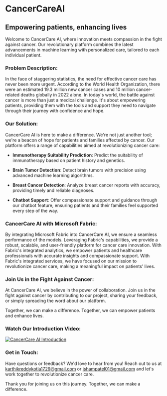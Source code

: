 # CancerCareAI

## Empowering patients, enhancing lives

Welcome to CancerCare AI, where innovation meets compassion in the fight against cancer. Our revolutionary platform combines the latest advancements in machine learning with personalized care, tailored to each individual patient.

### Problem Description:
In the face of staggering statistics, the need for effective cancer care has never been more urgent. According to the World Health Organization, there were an estimated 19.3 million new cancer cases and 10 million cancer-related deaths globally in 2022 alone. In today's world, the battle against cancer is more than just a medical challenge. It's about empowering patients, providing them with the tools and support they need to navigate through their journey with confidence and hope.

### Our Solution:
CancerCare AI is here to make a difference. We're not just another tool; we're a beacon of hope for patients and families affected by cancer. Our platform offers a range of capabilities aimed at revolutionizing cancer care:

- **Immunotherapy Suitability Prediction**: Predict the suitability of immunotherapy based on patient history and genetics.

- **Brain Tumor Detection**: Detect brain tumors with precision using advanced machine learning algorithms.

- **Breast Cancer Detection**: Analyze breast cancer reports with accuracy, providing timely and reliable diagnoses.

- **Chatbot Support**: Offer compassionate support and guidance through our chatbot feature, ensuring patients and their families feel supported every step of the way.

### CancerCare AI with Microsoft Fabric:
By integrating Microsoft Fabric into CancerCare AI, we ensure a seamless performance of the models. Leveraging Fabric's capabilities, we provide a robust, scalable, and user-friendly platform for cancer care innovation. With Fabric's integrated analytics, we empower patients and healthcare professionals with accurate insights and compassionate support. With Fabric's integrated services, we have focused on our mission to revolutionize cancer care, making a meaningful impact on patients' lives.

### Join Us in the Fight Against Cancer:
At CancerCare AI, we believe in the power of collaboration. Join us in the fight against cancer by contributing to our project, sharing your feedback, or simply spreading the word about our platform.

Together, we can make a difference. Together, we can empower patients and enhance lives.

### Watch Our Introduction Video:
[![CancerCare AI Introduction](https://img.youtube.com/vi/la3WncAyEsI/0.jpg)](https://www.youtube.com/watch?v=la3WncAyEsI)

### Get in Touch:
Have questions or feedback? We'd love to hear from you! Reach out to us at [karthikreddykotla1729@gmail.com](mailto:karthikreddykotla1729@gmail.com) or [ishampatel01@gmail.com](mailto:ishampatel01@gmail.com) and let's work together to revolutionize cancer care.

Thank you for joining us on this journey. Together, we can make a difference.
